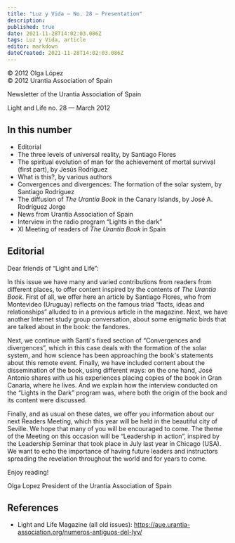 ```yaml
---
title: "Luz y Vida — No. 28 — Presentation"
description: 
published: true
date: 2021-11-28T14:02:03.086Z
tags: Luz y Vida, article
editor: markdown
dateCreated: 2021-11-28T14:02:03.086Z
---
```


<p class="v-card v-sheet theme--light gray lighten-3 px-2">© 2012 Olga López<br>© 2012 Urantia Association of Spain</p>


Newsletter of the Urantia Association of Spain

Light and Life no. 28 — March 2012

## In this number

- Editorial
- The three levels of universal reality, by Santiago Flores
- The spiritual evolution of man for the achievement of mortal survival (first part), by Jesús Rodríguez
- What is this?, by various authors
- Convergences and divergences: The formation of the solar system, by Santiago Rodríguez
- The diffusion of _The Urantia Book_ in the Canary Islands, by José A. Rodríguez Jorge
- News from Urantia Association of Spain
- Interview in the radio program “Lights in the dark”
- XI Meeting of readers of _The Urantia Book_ in Spain

## Editorial

Dear friends of “Light and Life”:

In this issue we have many and varied contributions from readers from different places, to offer content inspired by the contents of _The Urantia Book_. First of all, we offer here an article by Santiago Flores, who from Montevideo (Uruguay) reflects on the famous triad “facts, ideas and relationships” alluded to in a previous article in the magazine. Next, we have another Internet study group conversation, about some enigmatic birds that are talked about in the book: the fandores.

Next, we continue with Santi's fixed section of “Convergences and divergences”, which in this case deals with the formation of the solar system, and how science has been approaching the book's statements about this remote event. Finally, we have included content about the dissemination of the book, using different ways: on the one hand, José Antonio shares with us his experiences placing copies of the book in Gran Canaria, where he lives. And we explain how the interview conducted on the “Lights in the Dark” program was, where both the origin of the book and its content were discussed.

Finally, and as usual on these dates, we offer you information about our next Readers Meeting, which this year will be held in the beautiful city of Seville. We hope that many of you will be encouraged to come. The theme of the Meeting on this occasion will be “Leadership in action”, inspired by the Leadership Seminar that took place in July last year in Chicago (USA). We want to echo the importance of having future leaders and instructors spreading the revelation throughout the world and for years to come.

Enjoy reading!

Olga Lopez
President of the Urantia Association of Spain

## References

- Light and Life Magazine (all old issues): https://aue.urantia-association.org/numeros-antiguos-del-lyv/

